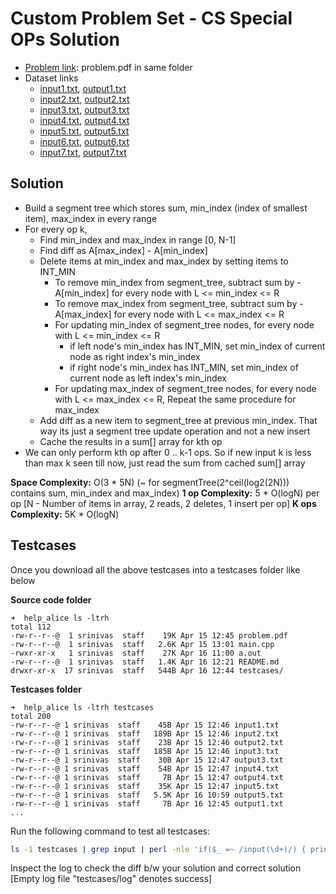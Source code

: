 
# Custom Problem Set - CS Special OPs Solution

* [Problem link](problem.pdf): problem.pdf in same folder
* Dataset links
	* [input1.txt](https://gist.githubusercontent.com/kidambisrinivas/80126a7347e59c57c43cd11d9e0dfb20/raw/14e440bc957647b8baa0c8dab277fc8f77f51dfc/specialops_input1.txt), [output1.txt](https://gist.githubusercontent.com/kidambisrinivas/0ca62d3a73fa8afc248f3e8e36735ff6/raw/2fbf7c89cd5ce106a95a01a56163601548477235/specialops_output1.txt)
	* [input2.txt](https://gist.githubusercontent.com/kidambisrinivas/13d98c660e495c6a349a1bc836643c20/raw/232fe4519548036168dfdde114d7b19c2134c459/specialops_input2.txt), [output2.txt](https://gist.githubusercontent.com/kidambisrinivas/95a1652309f7e424d637f92a28bdaf84/raw/86f4b56115f5e9de47591a71b87812253a51fbe1/specialops_output2.txt)
	* [input3.txt](https://gist.githubusercontent.com/kidambisrinivas/fbda5673549238dac9c9bb976e952139/raw/c3089c27eb04eb02e69ffb8c3c0373b74f583c5f/specialops_input3.txt), [output3.txt](https://gist.githubusercontent.com/kidambisrinivas/fe2bd7a0c7b3560e655b15737193156f/raw/ddc544efada91cd34b186c60543f4fc58c043313/specialops_output3.txt)
	* [input4.txt](https://gist.githubusercontent.com/kidambisrinivas/3a6cbc48a500c98e059fc5cd9d558dcf/raw/437cb05c4219bf4885e8fceacfab3f6cc9ceb505/specialops_input4.txt), [output4.txt](https://gist.githubusercontent.com/kidambisrinivas/156fc2e18b1b8ee6c4f7fbe7090160f2/raw/59297778c2be3a3b110ddf518c82f8a9824db9fb/specialops_output4.txt)
	* [input5.txt](https://gist.githubusercontent.com/kidambisrinivas/b0c5bb7e7cc18dc108130fe8bae6cc27/raw/feb547c85e727546b32db5b049874b6bf7900b81/specialops_input5.txt), [output5.txt](https://gist.githubusercontent.com/kidambisrinivas/2f2fc8ba3679bdfd42335dc690fd43ab/raw/aa95370227c8ddadbd162a3d9838a5a3358cab2e/rangesum_output5.txt)
	* [input6.txt](https://gist.githubusercontent.com/kidambisrinivas/27e37e80c3b6fce237578dbfb103dfa0/raw/c79192059959885f5814fb300b9986af6a8a1fec/specialops_input6.txt), [output6.txt](https://gist.githubusercontent.com/kidambisrinivas/bf2b496c574155c0d5b3b33c75076d0a/raw/5227d6bf679896bcd0757f8c83e7cff813d34e29/specialops_output6.txt)
	* [input7.txt](https://gist.githubusercontent.com/kidambisrinivas/18063f144c96dd25b4b9b81de28b1080/raw/67a6e98ee102996b9638352923e09fe09535aa6a/specialops_input7.txt), [output7.txt](https://gist.githubusercontent.com/kidambisrinivas/60356699f10cc1a36c70369b7041a474/raw/0a58e905d48b6ad091d8d4be03fbad8baf982875/specialops_output7.txt)

## Solution

* Build a segment tree which stores sum, min_index (index of smallest item), max_index in every range
* For every op k,
	* Find min_index and max_index in range [0, N-1]
	* Find diff as A[max_index] - A[min_index]
	* Delete items at min_index and max_index by setting items to INT_MIN
		* To remove min_index from segment_tree, subtract sum by -A[min_index] for every node with L <= min_index <= R
		* To remove max_index from segment_tree, subtract sum by -A[max_index] for every node with L <= max_index <= R
		* For updating min_index of segment_tree nodes, for every node with L <= min_index <= R
			* if left node's min_index has INT_MIN, set min_index of current node as right index's min_index
			* if right node's min_index has INT_MIN, set min_index of current node as left index's min_index
		* For updating max_index of segment_tree nodes, for every node with L <= max_index <= R, Repeat the same procedure for max_index
	* Add diff as a new item to segment_tree at previous min_index. That way its just a segment tree update operation and not a new insert
	* Cache the results in a sum[] array for kth op
* We can only perform kth op after 0 .. k-1 ops. So if new input k is less than max k seen till now, just read the sum from cached sum[] array

**Space Complexity:** O(3 * 5N) (~ for segmentTree(2^ceil(log2(2N))) contains sum, min_index and max_index)
**1 op Complexity:** 5 * O(logN) per op [N - Number of items in array, 2 reads, 2 deletes, 1 insert per op]
**K ops Complexity:** 5K * O(logN)

## Testcases

Once you download all the above testcases into a testcases folder like below

**Source code folder**

```
➜  help_alice ls -ltrh
total 112
-rw-r--r--@  1 srinivas  staff    19K Apr 15 12:45 problem.pdf
-rw-r--r--@  1 srinivas  staff   2.6K Apr 15 13:01 main.cpp
-rwxr-xr-x   1 srinivas  staff    27K Apr 16 11:00 a.out
-rw-r--r--@  1 srinivas  staff   1.4K Apr 16 12:21 README.md
drwxr-xr-x  17 srinivas  staff   544B Apr 16 12:44 testcases/
```

**Testcases folder**

```
➜  help_alice ls -ltrh testcases
total 200
-rw-r--r--@ 1 srinivas  staff    45B Apr 15 12:46 input1.txt
-rw-r--r--@ 1 srinivas  staff   189B Apr 15 12:46 input2.txt
-rw-r--r--@ 1 srinivas  staff    23B Apr 15 12:46 output2.txt
-rw-r--r--@ 1 srinivas  staff   185B Apr 15 12:46 input3.txt
-rw-r--r--@ 1 srinivas  staff    30B Apr 15 12:47 output3.txt
-rw-r--r--@ 1 srinivas  staff    54B Apr 15 12:47 input4.txt
-rw-r--r--@ 1 srinivas  staff     7B Apr 15 12:47 output4.txt
-rw-r--r--@ 1 srinivas  staff    35K Apr 15 12:47 input5.txt
-rw-r--r--@ 1 srinivas  staff   5.5K Apr 16 10:59 output5.txt
-rw-r--r--@ 1 srinivas  staff     7B Apr 16 12:45 output1.txt
...
```

Run the following command to test all testcases:

```bash
ls -1 testcases | grep input | perl -nle 'if($_ =~ /input(\d+)/) { print $1; }' | xargs -I % bash -c 'time ./a.out < testcases/input%.txt > testcases/myoutput%.txt; diff -w testcases/output%.txt testcases/myoutput%.txt' > testcases/log
```

Inspect the log to check the diff b/w your solution and correct solution [Empty log file "testcases/log" denotes success]

